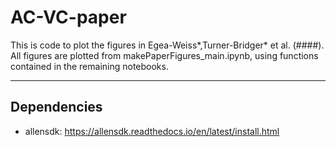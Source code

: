 # AC-VC-paper
This is code to plot the figures in Egea-Weiss*,Turner-Bridger* et al. (####).  
All figures are plotted from makePaperFigures_main.ipynb, using functions contained in the remaining notebooks. 
___

## Dependencies  
- allensdk: https://allensdk.readthedocs.io/en/latest/install.html
